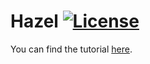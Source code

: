 # Hazel [![License](https://img.shields.io/github/license/TheCherno/Hazel.svg)](https://github.com/TheCherno/Hazel/blob/master/LICENSE)
<!-- # Vulkan Tutorial [![License]()]() -->

You can find the tutorial [here](https://vulkan-tutorial.com/Development_environment).
